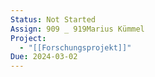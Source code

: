 ```yaml
---
Status: Not Started
Assign: 909 _ 919Marius Kümmel
Project:
  - "[[Forschungsprojekt]]"
Due: 2024-03-02
---
```


